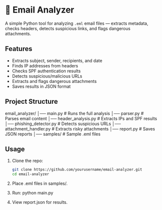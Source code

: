 # 📧 Email Analyzer

A simple Python tool for analyzing `.eml` email files — extracts metadata, checks headers, detects suspicious links, and flags dangerous attachments.

## Features
- Extracts subject, sender, recipients, and date
- Finds IP addresses from headers
- Checks SPF authentication results
- Detects suspicious/malicious URLs
- Extracts and flags dangerous attachments
- Saves results in JSON format

## Project Structure
email_analyzer/
│── main.py # Runs the full analysis
│── parser.py # Parses email content
│── header_analysis.py # Extracts IPs and SPF results
│── phishing_detector.py # Detects suspicious URLs
│── attachment_handler.py # Extracts risky attachments
│── report.py # Saves JSON reports
│── samples/ # Sample .eml files


## Usage
1. Clone the repo:
   ```bash
   git clone https://github.com/yourusername/email-analyzer.git
   cd email-analyzer
2. Place .eml files in samples/.

3. Run:
python main.py

4. View report.json for results.
